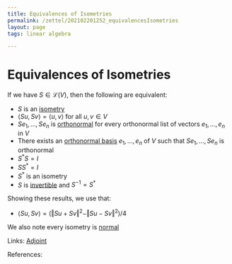 ```yaml
---
title: Equivalences of Isometries 
permalink: /zettel/202102201252_equivalencesIsometries
layout: page
tags: linear algebra

---
```

# Equivalences of Isometries 

If we have $S \in \mathcal{L}(V)$, then the following are equivalent:
- $S$ is an [isometry](202102201248_isometryDefinition)
- $\langle S u , S v \rangle = \langle u , v \rangle$ for all $u, v \in V$
- $S e_1 , \ldots , S e_n$ is [orthonormal](202102142052_orthonormalDefinition) for every orthonormal list of vectors $e_1, \ldots, e_n$ in $V$
- There exists an [orthonormal basis](202102142105_orthonormalBasisDefinition) $e_1, \ldots , e_n$ of $V$ such that $S e_1 , \ldots , S e_n$ is orthonormal
- $S^* S = I$
- $SS^* = I$
- $S^*$ is an isometry
- $S$ is [invertible](202102081851_invertibleMap) and $S^{-1} = S^*$

Showing these results, we use that:
- $\langle Su, S v \rangle  = \big( \Vert S u + S v \Vert^2 - \Vert S u - S v \Vert^2 \big) / 4$

We also note every isometry is [normal](202102162200_normalOperatorDefinition)

Links: [Adjoint](202102161843_adjointDefinition)

References: 

